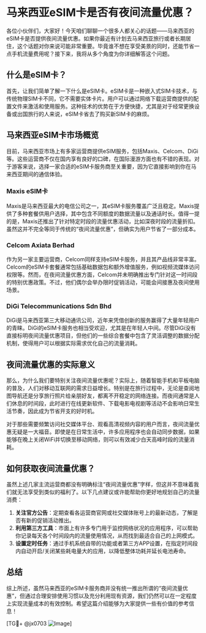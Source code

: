 # 马来西亚eSIM卡是否有夜间流量优惠？

各位小伙伴们，大家好！今天咱们聊聊一个很多人都关心的话题——马来西亚的eSIM卡是否提供夜间流量优惠。如果你最近有计划去马来西亚旅行或者长期居住，这个话题对你来说可能非常重要。毕竟谁不想在享受美景的同时，还能节省一点手机流量费用呢？接下来，我将从多个角度为你详细解答这个问题。

## 什么是eSIM卡？

首先，让我们简单了解一下什么是eSIM卡。eSIM卡是一种嵌入式SIM卡技术，与传统物理SIM卡不同，它不需要实体卡片。用户可以通过网络下载运营商提供的配置文件来激活和使用服务。这种技术的优势在于方便快捷，尤其是对于经常更换设备或出国旅行的人来说，eSIM卡省去了购买新SIM卡的麻烦。

## 马来西亚eSIM卡市场概览

目前，马来西亚市场上有多家运营商提供eSIM服务，包括Maxis、Celcom、DiGi等。这些运营商不仅在国内享有良好的口碑，在国际漫游方面也有不错的表现。对于游客来说，选择一家合适的eSIM卡服务商至关重要，因为它直接影响到你在马来西亚期间的通信体验。

### Maxis eSIM卡

Maxis是马来西亚最大的电信公司之一，其eSIM卡服务覆盖广泛且稳定。Maxis提供了多种套餐供用户选择，其中包含不同额度的数据流量以及通话时长。值得一提的是，Maxis还推出了针对特定时段的流量优惠活动，比如深夜时段的流量折扣。虽然这并不完全等同于传统的“夜间流量优惠”，但确实为用户节省了一部分成本。

### Celcom Axiata Berhad

作为另一家主要运营商，Celcom同样支持eSIM卡服务，并且其产品线非常丰富。Celcom的eSIM卡套餐通常包括基础数据包和额外增值服务，例如视频流媒体访问权限等。然而，在夜间流量优惠方面，Celcom并未明确推出专门针对这一时间段的特别优惠政策。不过，他们偶尔会举办限时促销活动，可能会间接惠及夜间使用场景。

### DiGi Telecommunications Sdn Bhd

DiGi是马来西亚第三大移动通讯公司，近年来凭借创新的服务赢得了大量年轻用户的青睐。DiGi的eSIM卡服务也相当受欢迎，尤其是在年轻人中间。尽管DiGi没有直接标明夜间流量优惠项目，但他们的一些综合套餐中包含了灵活调整的数据分配机制，使得用户可以根据实际需求优化自己的流量消耗。

## 夜间流量优惠的实际意义

那么，为什么我们要特别关注夜间流量优惠呢？实际上，随着智能手机和平板电脑的普及，人们对移动互联网的需求日益增长。特别是在旅行过程中，无论是查阅地图导航还是分享旅行照片给亲朋好友，都离不开稳定的网络连接。而夜间通常是人们休息的时间段，此时进行在线更新软件、下载电影电视剧等活动不会影响日常生活节奏，因此成为节省开支的好时机。

对于那些需要频繁访问社交媒体平台、观看高清视频内容的用户而言，夜间流量优惠无疑是一大福音。即使是在日常生活中，许多应用程序也会自动同步数据，如果能够在晚上关闭WiFi并切换至移动网络，则可以有效减少白天高峰时段的流量消耗。

## 如何获取夜间流量优惠？

虽然上述几家主流运营商都没有明确标注“夜间流量优惠”字样，但这并不意味着我们就无法享受到类似的福利了。以下几点建议或许能帮助你更好地规划自己的流量消费：

1. **关注官方公告**：定期查看各运营商官网或社交媒体账号上的最新动态，了解是否有新的促销活动推出。
2. **利用第三方工具**：市面上有许多专门用于监控网络状况的应用程序，可以帮助你记录每天各个时间段内的流量使用情况，从而找到最适合自己的上网模式。
3. **设置定时任务**：通过手机系统自带的功能或者第三方APP设置，在指定时间段内自动开启/关闭某些耗电量大的应用，以降低整体功耗并延长电池寿命。

## 总结

综上所述，虽然马来西亚的eSIM卡服务商并没有统一推出所谓的“夜间流量优惠”，但通过合理安排使用习惯以及充分利用现有资源，我们仍然可以在一定程度上实现流量成本的有效控制。希望这篇介绍能够为大家提供一些有价值的参考信息！

[TG💪+ @jx0703 ![Image](https://github.com/user-attachments/assets/dbca1d08-cadb-493c-b0ec-ad6f7a83f270)]